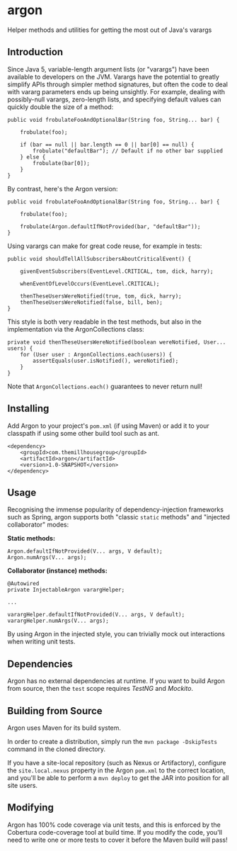 argon
=====

Helper methods and utilities for getting the most out of Java's varargs

Introduction
------------
Since Java 5, variable-length argument lists (or "varargs") have been available to developers on the JVM.
Varargs have the potential to greatly simplify APIs through simpler method signatures, but often the code to deal
with vararg parameters ends up being unsightly. For example, dealing with possibly-null varargs, zero-length lists,
and specifying default values can quickly double the size of a method:

    public void frobulateFooAndOptionalBar(String foo, String... bar) {
    
        frobulate(foo);  
    
        if (bar == null || bar.length == 0 || bar[0] == null) {          
            frobulate("defaultBar"); // Default if no other bar supplied
        } else {
            frobulate(bar[0]);
        }
    }
    
By contrast, here's the Argon version:

    public void frobulateFooAndOptionalBar(String foo, String... bar) {
    
        frobulate(foo);  
    
        frobulate(Argon.defaultIfNotProvided(bar, "defaultBar"));
    }

Using varargs can make for great code reuse, for example in tests:

    public void shouldTellAllSubscribersAboutCriticalEvent() {

        givenEventSubscribers(EventLevel.CRITICAL, tom, dick, harry);

        whenEventOfLevelOccurs(EventLevel.CRITICAL);

        thenTheseUsersWereNotified(true, tom, dick, harry);
        thenTheseUsersWereNotified(false, bill, ben);
    }


This style is both very readable in the test methods, but also in the implementation via the ArgonCollections class:

    private void thenTheseUsersWereNotified(boolean wereNotified, User... users) {
        for (User user : ArgonCollections.each(users)) {
            assertEquals(user.isNotified(), wereNotified);
        }
    }

Note that `ArgonCollections.each()` guarantees to never return null!


Installing
----------
Add Argon to your project's `pom.xml` (if using Maven) or add it to your classpath if using some other build tool such as ant.

    <dependency>
        <groupId>com.themillhousegroup</groupId>
        <artifactId>argon</artifactId>
        <version>1.0-SNAPSHOT</version>
    </dependency>

Usage
-----

Recognising the immense popularity of dependency-injection frameworks such as Spring, argon supports both
"classic `static` methods" and "injected collaborator" modes:

**Static methods:**

    Argon.defaultIfNotProvided(V... args, V default);
    Argon.numArgs(V... args);
    
**Collaborator (instance) methods:**
    
    @Autowired
    private InjectableArgon varargHelper;
    
    ...
     
    varargHelper.defaultIfNotProvided(V... args, V default);
    varargHelper.numArgs(V... args);
     
By using Argon in the injected style, you can trivially mock out interactions when writing unit tests.    

Dependencies
------------

Argon has no external dependencies at runtime. If you want to build Argon from source, then the `test` scope 
requires *TestNG* and *Mockito*.

Building from Source
--------------------

Argon uses Maven for its build system.

In order to create a distribution, simply run the `mvn package -DskipTests` command in the cloned directory.

If you have a site-local repository (such as Nexus or Artifactory), configure the `site.local.nexus` property in the Argon `pom.xml` to the correct location, and you'll be able to perform a `mvn deploy` to get the JAR into position for all site users. 


Modifying
---------

Argon has 100% code coverage via unit tests, and this is enforced by the Cobertura code-coverage tool at build time. If you modify
the code, you'll need to write one or more tests to cover it before the Maven build will pass!
